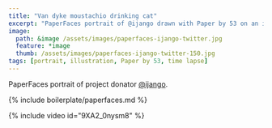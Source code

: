 ```yaml
---
title: "Van dyke moustachio drinking cat"
excerpt: "PaperFaces portrait of @ijango drawn with Paper by 53 on an iPad."
image: 
  path: &image /assets/images/paperfaces-ijango-twitter.jpg 
  feature: *image
  thumb: /assets/images/paperfaces-ijango-twitter-150.jpg
tags: [portrait, illustration, Paper by 53, time lapse]
---
```


PaperFaces portrait of project donator [@ijango](http://twitter.com/ijango).

{% include boilerplate/paperfaces.md %}

{% include video id="9XA2_0nysm8" %}
